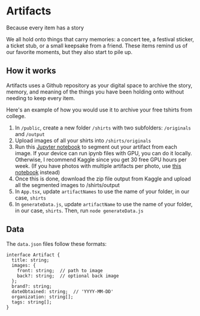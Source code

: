 # Artifacts
Because every item has a story

We all hold onto things that carry memories: a concert tee, a festival sticker, a ticket stub, or a small keepsake from a friend. These items remind us of our favorite moments, but they also start to pile up.

## How it works
Artifacts uses a Github repository as your digital space to archive the story, memory, and meaning of the things you have been holding onto without needing to keep every item.

Here's an example of how you would use it to archive your free tshirts from college.

1. In `/public`, create a new folder `/shirts` with two subfolders: `/originals` and `/output`
2. Upload images of all your shirts into `/shirts/originals`
3. Run this [Jupyter notebook](https://www.kaggle.com/code/eightants/artifacts-bulk-object-extraction-from-images) to segment out your artifact from each image. If your device can run ipynb files with GPU, you can do it locally. Otherwise, I recommend Kaggle since you get 30 free GPU hours per week. (If you have photos with multiple artifacts per photo, use [this notebook](https://www.kaggle.com/code/eightants/artifacts-multiple-bounding-boxes-in-one-image) instead)
4. Once this is done, download the zip file output from Kaggle and upload all the segmented images to /shirts/output
5. In `App.tsx`, update `artifactNames` to use the name of your folder, in our case, `shirts`
6. In `generateData.js`, update `artifactName` to use the name of your folder, in our case, `shirts`. Then, run `node generateData.js`

## Data

The `data.json` files follow these formats:

```
interface Artifact {
  title: string;
  images: {
    front: string;  // path to image
    back?: string;  // optional back image
  };
  brand?: string;
  dateObtained: string;  // 'YYYY-MM-DD'
  organization: string[];
  tags: string[];
}
```